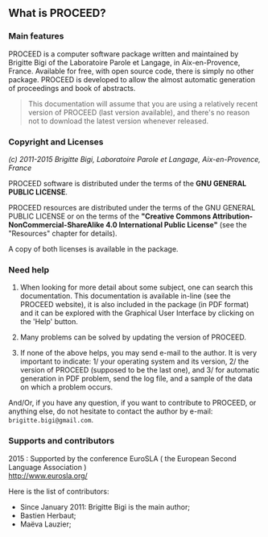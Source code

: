 ## What is PROCEED?


### Main features

PROCEED is a computer software package written and maintained
by Brigitte Bigi of the Laboratoire Parole et Langage, in Aix-en-Provence,
France.
Available for free, with open source code, there is simply no other package.
PROCEED is developed to allow the almost automatic generation of proceedings and book of abstracts. 

>This documentation will assume that you are using a relatively recent
>version of PROCEED (last version available), and there's no reason not to download the
>latest version whenever released.


### Copyright and Licenses

*(c) 2011-2015 Brigitte Bigi, Laboratoire Parole et Langage, Aix-en-Provence, France*

PROCEED software is distributed under the terms of the **GNU GENERAL PUBLIC
LICENSE**.

PROCEED resources are distributed under the terms of the GNU GENERAL
PUBLIC LICENSE or on the terms of the **"Creative Commons 
Attribution-NonCommercial-ShareAlike 4.0 International Public License"**
(see the "Resources" chapter for details).

A copy of both licenses is available in the package.


### Need help

1. When looking for more detail about some subject, one can search this 
documentation. This documentation is available in-line (see the PROCEED website),
it is also included in the package (in PDF format) and it can be explored with the
Graphical User Interface by clicking on the 'Help' button.

2. Many problems can be solved by updating the version of PROCEED.

3. If none of the above helps, you may send e-mail to the author. 
It is very important to indicate: 
    1/ your operating system and its version, 
    2/ the version of PROCEED (supposed to be the last one), and 
    3/ for automatic generation in PDF problem, send the log file, and a sample of the data 
    on which a problem occurs.

And/Or, if you have any question, if you want to contribute to PROCEED, or
anything else, do not hesitate to contact the author by e-mail: 
`brigitte.bigi@gmail.com`.


### Supports and contributors

2015 : 
Supported by the conference EuroSLA ( the European Second Language Association )  
<http://www.eurosla.org/>


Here is the list of contributors:

* Since January 2011: Brigitte Bigi is the main author;
* Bastien Herbaut;
* Maëva Lauzier;


